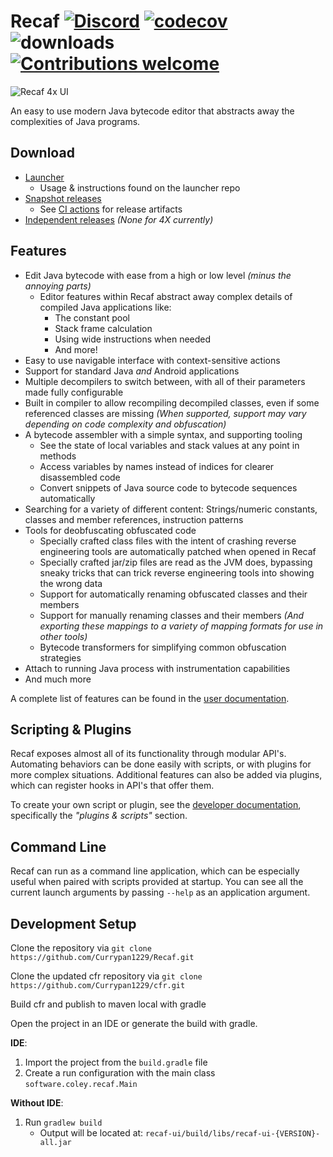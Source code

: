 # Recaf [![Discord](https://dcbadge.limes.pink/api/server/https://discord.gg/Bya5HaA?style=flat)](https://discord.gg/Bya5HaA) [![codecov](https://codecov.io/gh/Col-E/Recaf/graph/badge.svg?token=N8GslpI1lL)](https://codecov.io/gh/Col-E/Recaf)  ![downloads](https://img.shields.io/github/downloads/Col-E/Recaf/total.svg) [![Contributions welcome](https://img.shields.io/badge/contributions-welcome-brightgreen.svg?style=flat)](CONTRIBUTING.md)

![Recaf 4x UI](recaf.png)

An easy to use modern Java bytecode editor that abstracts away the complexities of Java programs.

## Download

- [Launcher](https://github.com/Col-E/Recaf-Launcher)
  - Usage & instructions found on the launcher repo
- [Snapshot releases](https://github.com/Col-E/Recaf-Launcher/blob/master/MANUAL.md)
  - See [CI actions](https://github.com/Col-E/Recaf/actions/workflows/build.yml) for release artifacts
- [Independent releases](https://github.com/Col-E/Recaf/releases) _(None for 4X currently)_

## Features

- Edit Java bytecode with ease from a high or low level _(minus the annoying parts)_
    - Editor features within Recaf abstract away complex details of compiled Java applications like:
        - The constant pool
        - Stack frame calculation
        - Using wide instructions when needed
        - And more!
- Easy to use navigable interface with context-sensitive actions
- Support for standard Java _and_ Android applications
- Multiple decompilers to switch between, with all of their parameters made fully configurable
- Built in compiler to allow recompiling decompiled classes, even if some referenced classes are missing *(When supported, support may vary depending on code complexity and obfuscation)*
- A bytecode assembler with a simple syntax, and supporting tooling
    - See the state of local variables and stack values at any point in methods
    - Access variables by names instead of indices for clearer disassembled code
    - Convert snippets of Java source code to bytecode sequences automatically
- Searching for a variety of different content: Strings/numeric constants, classes and member references, instruction patterns
- Tools for deobfuscating obfuscated code
    - Specially crafted class files with the intent of crashing reverse engineering tools are automatically patched when opened in Recaf
    - Specially crafted jar/zip files are read as the JVM does, bypassing sneaky tricks that can trick reverse engineering tools into showing the wrong data
    - Support for automatically renaming obfuscated classes and their members
    - Support for manually renaming classes and their members *_(And exporting these mappings to a variety of mapping formats for use in other tools)_*
    - Bytecode transformers for simplifying common obfuscation strategies
- Attach to running Java process with instrumentation capabilities
- And much more

A complete list of features can be found in the [user documentation](https://recaf.coley.software/user/index.html).

## Scripting & Plugins

Recaf exposes almost all of its functionality through modular API's. Automating behaviors can be done easily with scripts, or with plugins for more complex situations. Additional features can also be added via plugins, which can register hooks in API's that offer them.

To create your own script or plugin, see the [developer documentation](https://recaf.coley.software/dev/index.html), specifically the _"plugins & scripts"_ section.

## Command Line

Recaf can run as a command line application, which can be especially useful when paired with scripts provided at startup. You can see all the current launch arguments by passing `--help` as an application argument.

## Development Setup

Clone the repository via `git clone https://github.com/Currypan1229/Recaf.git`

Clone the updated cfr repository via `git clone https://github.com/Currypan1229/cfr.git`


Build cfr and publish to maven local with gradle

Open the project in an IDE or generate the build with gradle.

**IDE**:
1. Import the project from the `build.gradle` file
2. Create a run configuration with the main class `software.coley.recaf.Main`

**Without IDE**:
1. Run `gradlew build`
    - Output will be located at: `recaf-ui/build/libs/recaf-ui-{VERSION}-all.jar`
